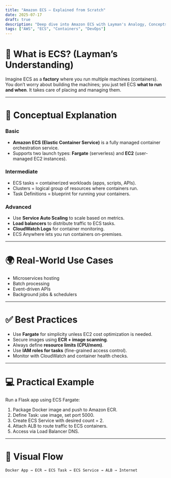```yaml
---
title: "Amazon ECS – Explained from Scratch"
date: 2025-07-17
draft: true
description: "Deep dive into Amazon ECS with Layman's Analogy, Concepts, Use Cases, Best Practices, and Examples."
tags: ["AWS", "ECS", "Containers", "DevOps"]
---
```


# 🧠 What is ECS? (Layman’s Understanding)

Imagine ECS as a **factory** where you run multiple machines (containers). You don’t worry about building the machines; you just tell ECS **what to run and when**. It takes care of placing and managing them.

---

# 🧩 Conceptual Explanation

### Basic

- **Amazon ECS (Elastic Container Service)** is a fully managed container orchestration service.
- Supports two launch types: **Fargate** (serverless) and **EC2** (user-managed EC2 instances).

### Intermediate

- ECS tasks = containerized workloads (apps, scripts, APIs).
- Clusters = logical group of resources where containers run.
- Task Definitions = blueprint for running your containers.

### Advanced

- Use **Service Auto Scaling** to scale based on metrics.
- **Load balancers** to distribute traffic to ECS tasks.
- **CloudWatch Logs** for container monitoring.
- ECS Anywhere lets you run containers on-premises.

---

# 🌍 Real-World Use Cases

- Microservices hosting
- Batch processing
- Event-driven APIs
- Background jobs & schedulers

---

# ✅ Best Practices

- Use **Fargate** for simplicity unless EC2 cost optimization is needed.
- Secure images using **ECR + image scanning**.
- Always define **resource limits (CPU/mem)**.
- Use **IAM roles for tasks** (fine-grained access control).
- Monitor with CloudWatch and container health checks.

---

# 💻 Practical Example

Run a Flask app using ECS Fargate:

1. Package Docker image and push to Amazon ECR.
2. Define Task: use image, set port 5000.
3. Create ECS Service with desired count = 2.
4. Attach ALB to route traffic to ECS containers.
5. Access via Load Balancer DNS.

---

# 🔁 Visual Flow

```
Docker App → ECR → ECS Task → ECS Service → ALB → Internet
```